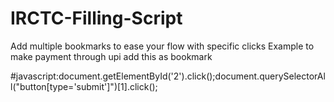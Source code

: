 # IRCTC-Filling-Script

Add multiple bookmarks to ease your flow with specific clicks
Example to make payment through upi add this as bookmark


#javascript:document.getElementById('2').click();document.querySelectorAll("button[type='submit']")[1].click();
